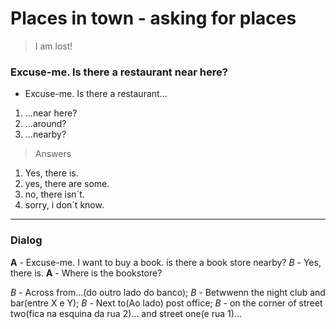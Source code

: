 # Places in town - asking for places
> I am lost!

### Excuse-me. Is there a restaurant near here?

* Excuse-me. Is there a restaurant...
1. ...near here?
2. ...around?
4. ...nearby?

> Answers
1. Yes, there is.
2. yes, there are some.
3. no, there isn´t.
4. sorry, i don´t know.

-----

### Dialog

**A** - Excuse-me. I want to buy a book. is there a book store nearby?
_*B*_ - Yes, there is.
**A** - Where is the bookstore?

_*B*_ - Across from...(do outro lado do banco);
_*B*_ - Betwwenn the night club and bar(entre X e Y);
_*B*_ - Next to(Ao lado) post office;
_*B*_ - on the corner of street two(fica na esquina da rua 2)... and street one(e rua 1)...

